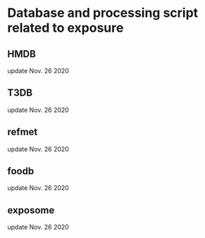 # Database and processing script related to exposure 

## HMDB

update Nov. 26 2020

## T3DB

update Nov. 26 2020

## refmet

update Nov. 26 2020

## foodb

update Nov. 26 2020

## exposome

update Nov. 26 2020

